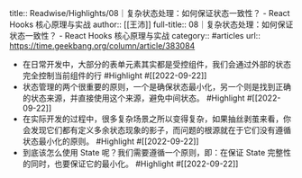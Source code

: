 title:: Readwise/Highlights/08｜复杂状态处理：如何保证状态一致性？ - React Hooks 核心原理与实战
author:: [[王沛]]
full-title:: 08｜复杂状态处理：如何保证状态一致性？ - React Hooks 核心原理与实战
category:: #articles
url:: https://time.geekbang.org/column/article/383084
- 在日常开发中，大部分的表单元素其实都是受控组件，我们会通过外部的状态完全控制当前组件的行 #Highlight #[[2022-09-22]]
- 状态管理的两个很重要的原则，一个是确保状态最小化，另一个则是找到正确的状态来源，并直接使用这个来源，避免中间状态。 #Highlight #[[2022-09-22]]
- 在实际开发的过程中，很多复杂场景之所以变得复杂，如果抽丝剥茧来看，你会发现它们都有定义多余状态现象的影子，而问题的根源就在于它们没有遵循状态最小化的原则。 #Highlight #[[2022-09-22]]
- 到底该怎么使用 State 呢？我们需要遵循一个原则，即：在保证 State 完整性的同时，也要保证它的最小化。 #Highlight #[[2022-09-22]]